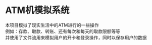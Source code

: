 # ATM机模拟系统
本项目模拟了现实生活中的ATM进行的一些操作  
例如：存款、取款、转账、还有每次和每天的取款限额等等  
并使用了文件流用来模拟用户的开卡和登录操作，同时以保存用户的数据  

